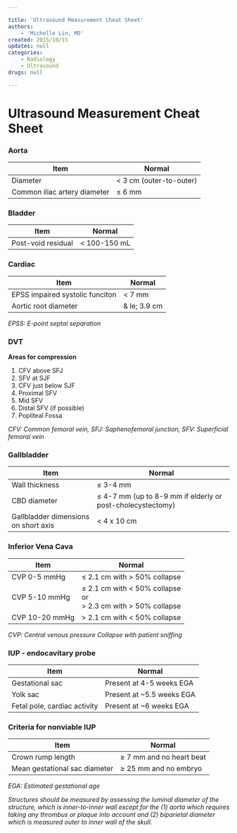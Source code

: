 ```yaml
---

title: 'Ultrasound Measurement Cheat Sheet'
authors:
    - 'Michelle Lin, MD'
created: 2015/10/15
updates: null
categories:
    - Radiology
    - Ultrasound
drugs: null

---
```




# Ultrasound Measurement Cheat Sheet

### Aorta

| Item  | Normal  |
|-------|---------|
| Diameter | < 3 cm (outer-to-outer) |
| Common iliac artery diameter | &le; 6 mm |

### Bladder

| Item  | Normal  |
|-------|---------|
| Post-void residual | < 100-150 mL |

### Cardiac

| Item  | Normal  |
|-------|---------|
| EPSS impaired systolic funciton | < 7 mm |
| Aortic root diameter | & le; 3.9 cm |

*EPSS: E-point septal separation*

### DVT
**Areas for compression**

1. CFV above SFJ
2. SFV at SJF
3. CFV just below SJF
4. Proximal SFV
5. Mid SFV
6. Distal SFV (if possible)
7. Popliteal Fossa

*CFV: Common femoral vein, SFJ: Saphenofemoral junction, SFV: Superficial femoral vein*

### Gallbladder

| Item  | Normal  |
|-------|---------|
| Wall thickness | &le; 3-4 mm  |
| CBD diameter  | &le; 4-7 mm (up to 8-9 mm if elderly or post-cholecystectomy) |
| Gallbladder dimensions on short axis | < 4 x 10 cm |

### Inferior Vena Cava

| Item  | Normal  |
|-------|---------|
| CVP 0-5 mmHg | &le; 2.1 cm with > 50% collapse |
| CVP 5-10 mmHg | &le; 2.1 cm with < 50% collapse <br> or <br> > 2.3 cm with > 50% collapse |
| CVP 10-20 mmHg | > 2.1 cm with < 50% collapse |

*CVP: Central venous pressure*
*Collapse with patient sniffing*

### IUP - endocavitary probe

| Item  | Normal  |
|-------|---------|
| Gestational sac | Present at 4-5 weeks EGA  |
| Yolk sac  | Present at ~5.5 weeks EGA |
| Fetal pole, cardiac activity | Present at ~6 weeks EGA |

### Criteria for nonviable IUP

| Item  | Normal  |
|-------|---------|
| Crown rump length | &ge; 7 mm and no heart beat |
| Mean gestational sac diameter | &ge; 25 mm and no embryo |

*EGA: Estimated gestational age*

*Structures should be measured by assessing the luminal diameter of the structure, which is inner-to-inner wall except for the (1) aorta which requires taking any thrombus or plaque into account and (2) biparietal diameter which is measured outer to inner wall of the skull.*
